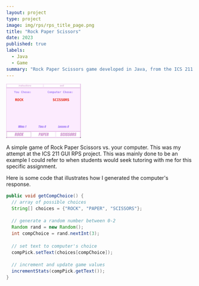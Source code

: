```yaml
---
layout: project
type: project
image: img/rps/rps_title_page.png
title: "Rock Paper Scissors"
date: 2023
published: true
labels:
  - Java
  - Game
summary: "Rock Paper Scissors game developed in Java, from the ICS 211 curriculum."
---
```


<div class="text-center p-4">
  <img width="200px" src="../img/rps/rps.png" class="img-thumbnail" >
</div>

A simple game of Rock Paper Scissors vs. your computer. This was my attempt at the ICS 211 GUI RPS project. This was mainly done to be an example I could refer to when students would seek tutoring with me for this specific assignment. 

Here is some code that illustrates how I generated the computer's response.

```java
public void getCompChoice() {
  // array of possible choices
  String[] choices = {"ROCK", "PAPER", "SCISSORS"};

  // generate a random number between 0-2
  Random rand = new Random();
  int compChoice = rand.nextInt(3);

  // set text to computer's choice
  compPick.setText(choices[compChoice]);

  // increment and update game values
  incrementStats(compPick.getText());
}
```
